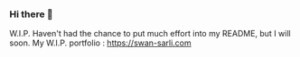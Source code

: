 ### Hi there 👋

W.I.P. Haven't had the chance to put much effort into my README, but I will soon.
My W.I.P. portfolio : https://swan-sarli.com
